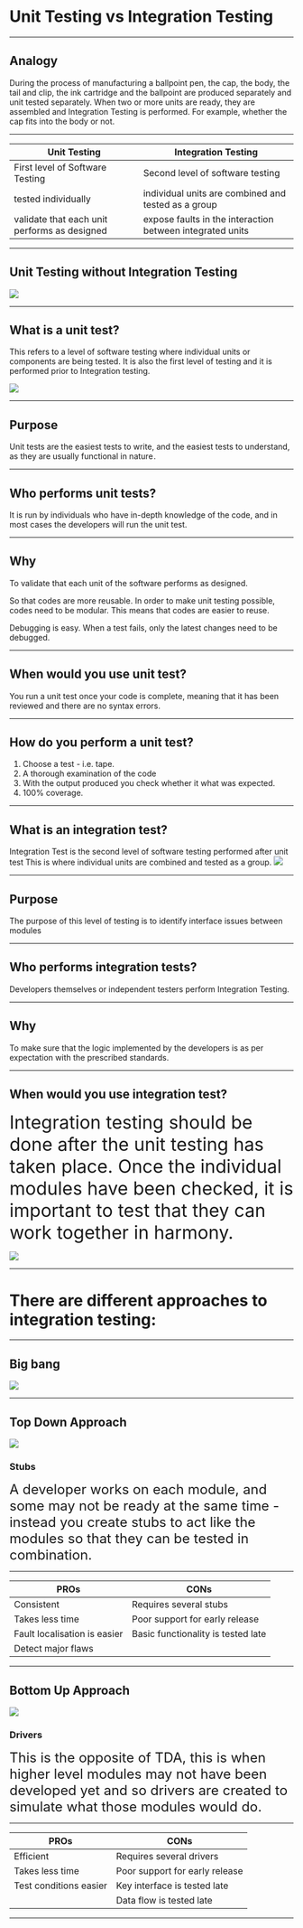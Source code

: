 # Unit Testing vs Integration Testing

---

## Analogy

During the process of manufacturing a ballpoint pen, the cap, the body, the tail and clip, the ink cartridge and the ballpoint are produced separately and unit tested separately. When two or more units are ready, they are assembled and Integration Testing is performed. For example, whether the cap fits into the body or not.

---

| Unit Testing| Integration Testing|
| -------- | -------- |
| First level of Software Testing| Second level of software testing 
|  tested individually | individual units are combined and tested as a group |
| validate that each unit performs as designed | expose faults in the interaction between integrated units |

---



## Unit Testing without Integration Testing
![](https://media.giphy.com/media/3o7rbPDRHIHwbmcOBy/giphy.gif)


---

## What is a unit test?

This refers to a level of software testing where individual units or components are being tested. It is also the first level of testing and it is performed prior to Integration testing. 


![](https://i.stack.imgur.com/qz44p.jpg)

---

## Purpose

Unit tests are the easiest tests to write, and the easiest tests to understand, as they are usually functional in nature .

---

## Who performs unit tests?

It is run by individuals who have in-depth knowledge of the code, and in most cases the developers will run the unit test. 

---

## Why 

To validate that each unit of the software performs as designed.

So that codes are more reusable. In order to make unit testing possible, codes need to be modular. This means that codes are easier to reuse.

Debugging is easy. When a test fails, only the latest changes need to be debugged. 


---

## When would you use unit test?

You run a unit test once your code is complete, meaning that it has been reviewed and there are no syntax errors. 

---

## How do you perform a unit test?
 
 1) Choose a test - i.e. tape.
 2) A thorough examination of the code
 3) With the output produced you check whether it what was expected. 
 4) 100% coverage.

---

## What is an integration test?

Integration Test is the second level of software testing performed after unit test
This is where individual units are combined and tested as a group. 
![](https://i.imgur.com/BLNLkzW.png)

---

## Purpose

The purpose of this level of testing is to identify interface issues between modules

---

## Who performs integration tests?

Developers themselves or independent testers perform Integration Testing.

---

## Why

To make sure that the logic implemented by the developers is as per expectation with the prescribed standards.

---

## When would you use integration test?

<font size="6"> Integration testing should be done after the unit testing has taken place.
Once the individual modules have been checked, it is important to test that they can work together in harmony. </font> 

![](https://media.giphy.com/media/rdcnrsrTkVhL2/giphy.gif)

---

# There are different approaches to integration testing:

---

## Big bang 
![](https://media.giphy.com/media/idGw983D7CHrrXa2eO/giphy.gif)

---

## Top Down Approach
![](https://i.imgur.com/XPea4dJ.png)

### Stubs
<font size="5"> A developer works on each module, and some may not be ready at the same time - instead you create stubs to act like the modules so that they can be tested in combination.</font>

---

| PROs | CONs | 
| -------- | -------- | 
| Consistent    | Requires several stubs    |
| Takes less time | Poor support for early release | 
| Fault localisation is easier | Basic functionality is tested late | 
| Detect major flaws | |

---

## Bottom Up Approach
![](https://i.imgur.com/zMw37Vy.png)

### Drivers
<font size="5">This is the opposite of TDA, this is when higher level modules may not have been developed yet and so drivers are created to simulate what those modules would do.</font>

---

| PROs | CONs | 
| -------- | -------- | 
| Efficient    | Requires several drivers   |
| Takes less time | Poor support for early release | 
| Test conditions easier | Key interface is tested late | 
|  | Data flow is tested late |

---
